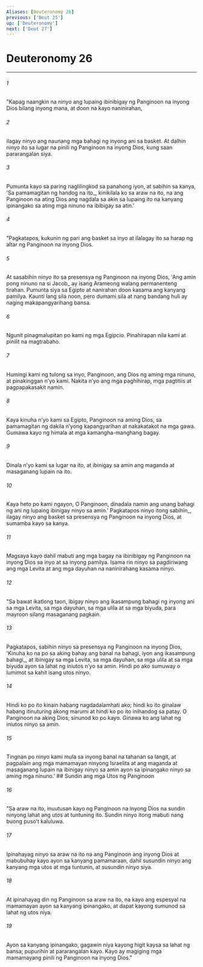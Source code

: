 ```yaml
---
Aliases: [Deuteronomy 26]
previous: ['Deut 25']
up: ['Deuteronomy']
next: ['Deut 27']
---
```

# Deuteronomy 26

***






















###### 1 










"Kapag naangkin na ninyo ang lupaing ibinibigay ng Panginoon na inyong Dios bilang inyong mana, at doon na kayo naninirahan, 





















###### 2 










ilagay ninyo ang naunang mga bahagi ng inyong ani sa basket. At dalhin ninyo ito sa lugar na pinili ng Panginoon na inyong Dios, kung saan pararangalan siya. 





















###### 3 










Pumunta kayo sa paring naglilingkod sa panahong iyon, at sabihin sa kanya, 'Sa pamamagitan ng handog na ito_, kinikilala ko sa araw na ito, na ang Panginoon na ating Dios ang nagdala sa akin sa lupaing ito na kanyang ipinangako sa ating mga ninuno na ibibigay sa atin.' 





















###### 4 










"Pagkatapos, kukunin ng pari ang basket sa inyo at ilalagay ito sa harap ng altar ng Panginoon na inyong Dios. 





















###### 5 










At sasabihin ninyo ito sa presensya ng Panginoon na inyong Dios, 'Ang amin pong ninuno na si Jacob_ ay isang Arameong walang permanenteng tirahan. Pumunta siya sa Egipto at nanirahan doon kasama ang kanyang pamilya. Kaunti lang sila noon, pero dumami sila at nang bandang huli ay naging makapangyarihang bansa. 





















###### 6 










Ngunit pinagmalupitan po kami ng mga Egipcio. Pinahirapan nila kami at pinilit na magtrabaho. 





















###### 7 










Humingi kami ng tulong sa inyo, Panginoon, ang Dios ng aming mga ninuno, at pinakinggan nʼyo kami. Nakita nʼyo ang mga paghihirap, mga pagtitiis at pagpapakasakit namin. 





















###### 8 










Kaya kinuha nʼyo kami sa Egipto, Panginoon na aming Dios, sa pamamagitan ng dakila nʼyong kapangyarihan at nakakatakot na mga gawa. Gumawa kayo ng himala at mga kamangha-manghang bagay. 





















###### 9 










Dinala nʼyo kami sa lugar na ito, at ibinigay sa amin ang maganda at masaganang lupain na ito. 





















###### 10 










Kaya heto po kami ngayon, O Panginoon, dinadala namin ang unang bahagi ng ani ng lupaing ibinigay ninyo sa amin.' Pagkatapos ninyo itong sabihin_, ilagay ninyo ang basket sa presensya ng Panginoon na inyong Dios, at sumamba kayo sa kanya. 





















###### 11 










Magsaya kayo dahil mabuti ang mga bagay na ibinibigay ng Panginoon na inyong Dios sa inyo at sa inyong pamilya. Isama rin ninyo sa pagdiriwang ang mga Levita at ang mga dayuhan na naninirahang kasama ninyo. 





















###### 12 










"Sa bawat ikatlong taon, ibigay ninyo ang ikasampung bahagi ng inyong ani sa mga Levita, sa mga dayuhan, sa mga ulila at sa mga biyuda, para mayroon silang masaganang pagkain. 





















###### 13 










Pagkatapos, sabihin ninyo sa presensya ng Panginoon na inyong Dios, 'Kinuha ko na po sa aking bahay ang banal na bahagi, iyon ang ikasampung bahagi_, at ibinigay sa mga Levita, sa mga dayuhan, sa mga ulila at sa mga biyuda ayon sa lahat ng iniutos nʼyo sa amin. Hindi po ako sumuway o lumimot sa kahit isang utos ninyo. 





















###### 14 










Hindi ko po ito kinain habang nagdadalamhati ako; hindi ko ito ginalaw habang itinuturing akong marumi at hindi ko po ito inihandog sa patay. O Panginoon na aking Dios, sinunod ko po kayo. Ginawa ko ang lahat ng iniutos ninyo sa amin. 





















###### 15 










Tingnan po ninyo kami mula sa inyong banal na tahanan sa langit, at pagpalain ang mga mamamayan ninyong Israelita at ang maganda at masaganang lupain na ibinigay ninyo sa amin ayon sa ipinangako ninyo sa aming mga ninuno.' ## Sundin ang mga Utos ng Panginoon 





















###### 16 










"Sa araw na ito, inuutusan kayo ng Panginoon na inyong Dios na sundin ninyong lahat ang utos at tuntuning ito. Sundin ninyo itong mabuti nang buong pusoʼt kaluluwa. 





















###### 17 










Ipinahayag ninyo sa araw na ito na ang Panginoon ang inyong Dios at mabubuhay kayo ayon sa kanyang pamamaraan, dahil susundin ninyo ang kanyang mga utos at mga tuntunin, at susundin ninyo siya. 





















###### 18 










At ipinahayag din ng Panginoon sa araw na ito, na kayo ang espesyal na mamamayan ayon sa kanyang ipinangako, at dapat kayong sumunod sa lahat ng utos niya. 





















###### 19 










Ayon sa kanyang ipinangako, gagawin niya kayong higit kaysa sa lahat ng bansa; pupurihin at pararangalan kayo. Kayo ay magiging mga mamamayang pinili ng Panginoon na inyong Dios."
